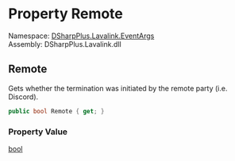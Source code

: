 # Property Remote

Namespace: [DSharpPlus.Lavalink.EventArgs](DSharpPlus.Lavalink.EventArgs.md)  
Assembly: DSharpPlus.Lavalink.dll

## <a id="DSharpPlus_Lavalink_EventArgs_WebSocketCloseEventArgs_Remote"></a>Remote

Gets whether the termination was initiated by the remote party (i.e. Discord).

```csharp
public bool Remote { get; }
```

### Property Value

[bool](https://learn.microsoft.com/dotnet/api/system.boolean)


